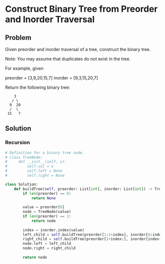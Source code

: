 # Construct Binary Tree from Preorder and Inorder Traversal

## Problem
Given preorder and inorder traversal of a tree, construct the binary tree.

Note:
You may assume that duplicates do not exist in the tree.

For example, given

preorder = [3,9,20,15,7]
inorder = [9,3,15,20,7]

Return the following binary tree:

        3
       / \
      9  20
      /  \
     15   7

## Solution

### Recursion
```python
# Definition for a binary tree node.
# class TreeNode:
#     def __init__(self, x):
#         self.val = x
#         self.left = None
#         self.right = None

class Solution:
    def buildTree(self, preorder: List[int], inorder: List[int]) -> TreeNode:
        if len(preorder) == 0:
            return None
        
        value = preorder[0]
        node = TreeNode(value)
        if len(preorder) == 1:
            return node
        
        index = inorder.index(value)
        left_child = self.buildTree(preorder[1:1+index], inorder[0:index])
        right_child = self.buildTree(preorder[1+index:], inorder[index+1:])
        node.left = left_child
        node.right = right_child
        
        return node
```



